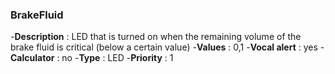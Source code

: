 ### BrakeFluid

-**Description** : LED that is turned on when the remaining volume of the brake fluid is critical (below a certain value)
-**Values** : 0,1
-**Vocal alert** : yes
-**Calculator** : no
-**Type** : LED
-**Priority** : 1
